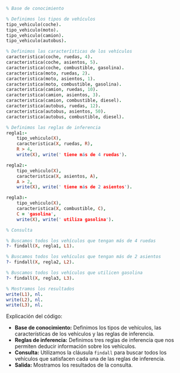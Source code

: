 ```prolog
% Base de conocimiento

% Definimos los tipos de vehículos
tipo_vehiculo(coche).
tipo_vehiculo(moto).
tipo_vehiculo(camion).
tipo_vehiculo(autobus).

% Definimos las características de los vehículos
caracteristica(coche, ruedas, 4).
caracteristica(coche, asientos, 5).
caracteristica(coche, combustible, gasolina).
caracteristica(moto, ruedas, 2).
caracteristica(moto, asientos, 1).
caracteristica(moto, combustible, gasolina).
caracteristica(camion, ruedas, 10).
caracteristica(camion, asientos, 3).
caracteristica(camion, combustible, diesel).
caracteristica(autobus, ruedas, 12).
caracteristica(autobus, asientos, 50).
caracteristica(autobus, combustible, diesel).

% Definimos las reglas de inferencia
regla1:-
    tipo_vehiculo(X),
    caracteristica(X, ruedas, R),
    R > 4,
    write(X), write(' tiene más de 4 ruedas').

regla2:-
    tipo_vehiculo(X),
    caracteristica(X, asientos, A),
    A > 2,
    write(X), write(' tiene más de 2 asientos').

regla3:-
    tipo_vehiculo(X),
    caracteristica(X, combustible, C),
    C = 'gasolina',
    write(X), write(' utiliza gasolina').

% Consulta

% Buscamos todos los vehículos que tengan más de 4 ruedas
?- findall(X, regla1, L1).

% Buscamos todos los vehículos que tengan más de 2 asientos
?- findall(X, regla2, L2).

% Buscamos todos los vehículos que utilicen gasolina
?- findall(X, regla3, L3).

% Mostramos los resultados
write(L1), nl.
write(L2), nl.
write(L3), nl.
```

Explicación del código:

* **Base de conocimiento:** Definimos los tipos de vehículos, las características de los vehículos y las reglas de inferencia.
* **Reglas de inferencia:** Definimos tres reglas de inferencia que nos permiten deducir información sobre los vehículos.
* **Consulta:** Utilizamos la cláusula `findall` para buscar todos los vehículos que satisfacen cada una de las reglas de inferencia.
* **Salida:** Mostramos los resultados de la consulta.